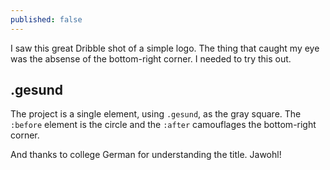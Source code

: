 ```yaml
---
published: false
---
```


I saw this great Dribble shot of a simple logo. The thing that caught my eye was the absense of the bottom-right corner. I needed to try this out. 

## .gesund
The project is a single element, using `.gesund`, as the gray square. The `:before` element is the circle and the `:after` camouflages the bottom-right corner.

And thanks to college German for understanding the title. Jawohl! 